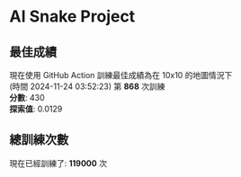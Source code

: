 
# AI Snake Project

## **最佳成績**
現在使用 GitHub Action 訓練最佳成績為在 10x10 的地圖情況下  
(時間 2024-11-24 03:52:23) 第 **868** 次訓練  
**分數**: 430  
**探索值**: 0.0129

## 總訓練次數
現在已經訓練了: **119000** 次
